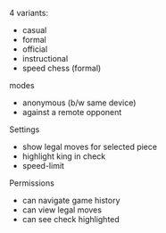 4 variants:

- casual
- formal
- official
- instructional
- speed chess (formal)

modes

- anonymous (b/w same device)
- against a remote opponent

Settings

- show legal moves for selected piece
- highlight king in check
- speed-limit

Permissions

- can navigate game history
- can view legal moves
- can see check highlighted
